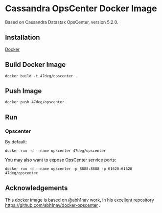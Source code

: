 # Cassandra OpsCenter Docker Image

Based on Cassandra Datastax OpsCenter, version 5.2.0.

## Installation

[Docker](https://www.docker.com/)

## Build Docker Image

	docker build -t 47deg/opscenter .
    
## Push Image

    docker push 47deg/opscenter
	
## Run

### Opscenter

By default:

	docker run -d --name opscenter 47deg/opscenter

You may also want to expose OpsCenter service ports:

    docker run -d --name opscenter -p 8888:8888 -p 61620:61620 47deg/opscenter

## Acknowledgements

This docker image is based on @abh1nav work, in his excellent repository https://github.com/abh1nav/docker-opscenter . 
